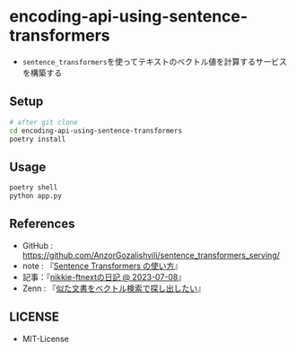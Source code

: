 # encoding-api-using-sentence-transformers
- `sentence_transformers`を使ってテキストのベクトル値を計算するサービスを構築する

## Setup
```sh
# after git clone
cd encoding-api-using-sentence-transformers
poetry install
```

## Usage
```sh
poetry shell
python app.py
```

## References
- GitHub : https://github.com/AnzorGozalishvili/sentence_transformers_serving/
- note : 『[Sentence Transformers の使い方](https://note.com/npaka/n/n82d058c68172)』
- 記事：『[nikkie-ftnextの日記 @ 2023-07-08](https://nikkie-ftnext.hatenablog.com/entry/sentence-transformers-embeddings-introduction-en-ja)』
- Zenn : 『[似た文書をベクトル検索で探し出したい](https://zenn.dev/nishimoto/articles/0c2ac8c061e597)』

## LICENSE
- MIT-License
